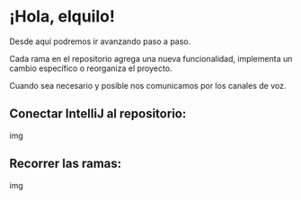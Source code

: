 # ¡Hola, elquilo!

Desde aquí podremos ir avanzando paso a paso.

Cada rama en el repositorio agrega una nueva funcionalidad,
implementa un cambio específico o reorganiza el proyecto.

Cuando sea necesario y posible nos comunicamos por los canales de voz.

## Conectar IntelliJ al repositorio:

img

## Recorrer las ramas:

img
